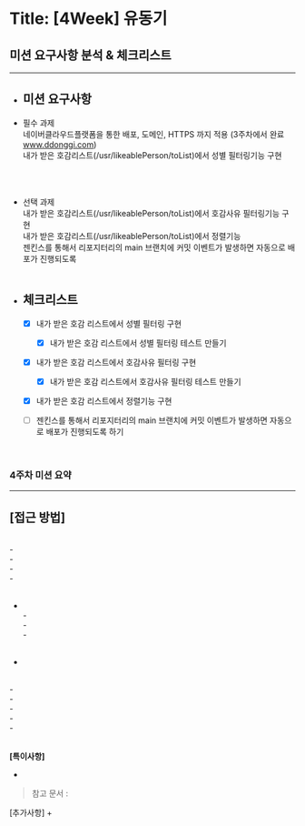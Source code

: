# Title: [4Week] 유동기

## 미션 요구사항 분석 & 체크리스트

---

- ## **미션 요구사항**
- 필수 과제
  <br/> 네이버클라우드플랫폼을 통한 배포, 도메인, HTTPS 까지 적용 (3주차에서 완료 www.ddonggi.com)
  <br/> 내가 받은 호감리스트(/usr/likeablePerson/toList)에서 성별 필터링기능 구현


<br/><br/>

- 선택 과제
  <br/> 내가 받은 호감리스트(/usr/likeablePerson/toList)에서 호감사유 필터링기능 구현
  <br/> 내가 받은 호감리스트(/usr/likeablePerson/toList)에서 정렬기능
  <br/> 젠킨스를 통해서 리포지터리의 main 브랜치에 커밋 이벤트가 발생하면 자동으로 배포가 진행되도록
  <br/><br/>

- ## **체크리스트**
    - [x] 내가 받은 호감 리스트에서 성별 필터링 구현
      - [x] 내가 받은 호감 리스트에서 성별 필터링 테스트 만들기
    - [x] 내가 받은 호감 리스트에서 호감사유 필터링 구현
      - [x] 내가 받은 호감 리스트에서 호감사유 필터링 테스트 만들기
    - [x] 내가 받은 호감 리스트에서 정렬기능 구현
    - [ ] 젠킨스를 통해서 리포지터리의 main 브랜치에 커밋 이벤트가 발생하면 자동으로 배포가 진행되도록 하기
    

<br/>

### 4주차 미션 요약

---

**[접근 방법]**
- 
<br/> - 
<br/> - 
<br/> - 
<br/> - 
<br/><br/>

- 
  <br/> - 
  <br/> - 
  <br/> - 
  <br/><br/>

- 
<br/> - 
<br/> - 
<br/> - 
<br/> - 
<br/> - 
<br/><br/>


**[특이사항]**

- 
> 참고 문서 : 


[추가사항]
+ 



